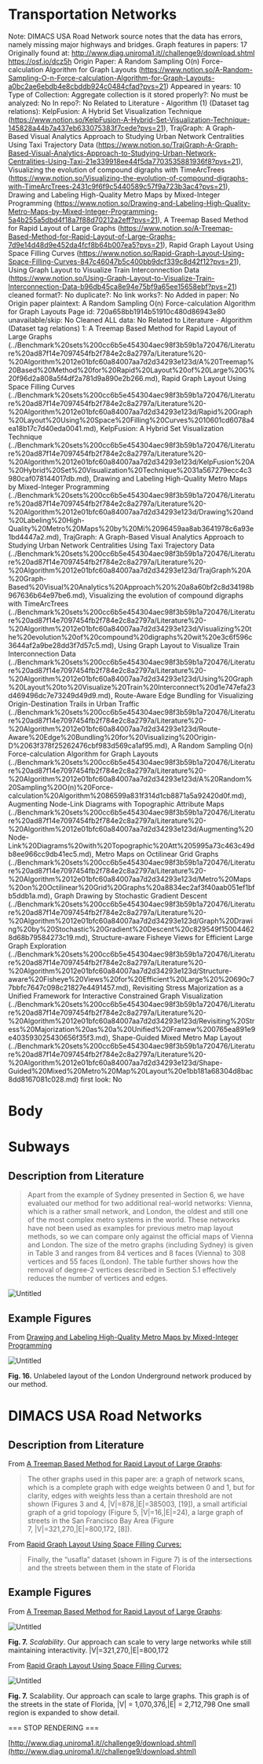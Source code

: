 # Transportation Networks

Note: DIMACS USA Road Network source notes that the data has errors, namely missing major highways and bridges. 
Graph features in papers: 17
Originally found at: http://www.diag.uniroma1.it//challenge9/download.shtml
https://osf.io/dcz5h
Origin Paper: A Random Sampling O(n) Force-calculation Algorithm for Graph Layouts (https://www.notion.so/A-Random-Sampling-O-n-Force-calculation-Algorithm-for-Graph-Layouts-a0bc2ae6ebdb4e8cbddb924c0484cfad?pvs=21)
Appeared in years: 10
Type of Collection: Aggregate collection
is it stored properly?: No
must be analyzed: No
In repo?: No
Related to Literature - Algorithm (1) (Dataset tag relations): KelpFusion: A Hybrid Set Visualization Technique (https://www.notion.so/KelpFusion-A-Hybrid-Set-Visualization-Technique-145828a44b7a437eb633075383f7cede?pvs=21), TrajGraph: A Graph-Based Visual Analytics Approach to Studying Urban Network Centralities Using Taxi Trajectory Data (https://www.notion.so/TrajGraph-A-Graph-Based-Visual-Analytics-Approach-to-Studying-Urban-Network-Centralities-Using-Taxi-21e339918ee44f5da7703535881936f8?pvs=21), Visualizing the evolution of compound digraphs with TimeArcTrees (https://www.notion.so/Visualizing-the-evolution-of-compound-digraphs-with-TimeArcTrees-2431c9f6f9c5440589c57f9a723b3ac4?pvs=21), Drawing and Labeling High-Quality Metro Maps by Mixed-Integer Programming (https://www.notion.so/Drawing-and-Labeling-High-Quality-Metro-Maps-by-Mixed-Integer-Programming-5a4b255a5dbd4f18a7f88d70212a2eff?pvs=21), A Treemap Based Method for Rapid Layout of Large Graphs (https://www.notion.so/A-Treemap-Based-Method-for-Rapid-Layout-of-Large-Graphs-7d9e14d48d9e452da4fcf8b64b007ea5?pvs=21), Rapid Graph Layout Using Space Filling Curves (https://www.notion.so/Rapid-Graph-Layout-Using-Space-Filling-Curves-847c46047b5c400bb9dcf339c8d42f12?pvs=21), Using Graph Layout to Visualize Train Interconnection Data (https://www.notion.so/Using-Graph-Layout-to-Visualize-Train-Interconnection-Data-b96db45ca8e94e75bf9a65ee15658ebf?pvs=21)
cleaned format?: No
duplicate?: No
link works?: No
Added in paper: No
Origin paper plaintext: A Random Sampling O(n) Force-calculation Algorithm for Graph Layouts
Page id: 720a658bb1914b51910c480d86943e80
unavailable/skip: No
Cleaned ALL data: No
Related to Literature - Algorithm (Dataset tag relations) 1: A Treemap Based Method for Rapid Layout of Large Graphs (../Benchmark%20sets%200cc6b5e454304aec98f3b59b1a720476/Literature%20ad87f14e7097454fb2f784e2c8a2797a/Literature%20-%20Algorithm%2012e01bfc60a84007aa7d2d34293e123d/A%20Treemap%20Based%20Method%20for%20Rapid%20Layout%20of%20Large%20G%20f96d2a808a5f4df2a781d9a890e2b266.md), Rapid Graph Layout Using Space Filling Curves (../Benchmark%20sets%200cc6b5e454304aec98f3b59b1a720476/Literature%20ad87f14e7097454fb2f784e2c8a2797a/Literature%20-%20Algorithm%2012e01bfc60a84007aa7d2d34293e123d/Rapid%20Graph%20Layout%20Using%20Space%20Filling%20Curves%2010601cd6078a4ea18b17c7d40eda0041.md), KelpFusion: A Hybrid Set Visualization Technique (../Benchmark%20sets%200cc6b5e454304aec98f3b59b1a720476/Literature%20ad87f14e7097454fb2f784e2c8a2797a/Literature%20-%20Algorithm%2012e01bfc60a84007aa7d2d34293e123d/KelpFusion%20A%20Hybrid%20Set%20Visualization%20Technique%2031a567279ecc4c3980caf078144017db.md), Drawing and Labeling High-Quality Metro Maps by Mixed-Integer Programming (../Benchmark%20sets%200cc6b5e454304aec98f3b59b1a720476/Literature%20ad87f14e7097454fb2f784e2c8a2797a/Literature%20-%20Algorithm%2012e01bfc60a84007aa7d2d34293e123d/Drawing%20and%20Labeling%20High-Quality%20Metro%20Maps%20by%20Mi%2096459aa8ab3641978c6a93e1bd4447a2.md), TrajGraph: A Graph-Based Visual Analytics Approach to Studying Urban Network Centralities Using Taxi Trajectory Data (../Benchmark%20sets%200cc6b5e454304aec98f3b59b1a720476/Literature%20ad87f14e7097454fb2f784e2c8a2797a/Literature%20-%20Algorithm%2012e01bfc60a84007aa7d2d34293e123d/TrajGraph%20A%20Graph-Based%20Visual%20Analytics%20Approach%20%20a8a60bf2c8d34198b967636b64e97be6.md), Visualizing the evolution of compound digraphs with TimeArcTrees (../Benchmark%20sets%200cc6b5e454304aec98f3b59b1a720476/Literature%20ad87f14e7097454fb2f784e2c8a2797a/Literature%20-%20Algorithm%2012e01bfc60a84007aa7d2d34293e123d/Visualizing%20the%20evolution%20of%20compound%20digraphs%20wit%20e3c6f596c3644af2a9be28dd3f7d57c5.md), Using Graph Layout to Visualize Train Interconnection Data (../Benchmark%20sets%200cc6b5e454304aec98f3b59b1a720476/Literature%20ad87f14e7097454fb2f784e2c8a2797a/Literature%20-%20Algorithm%2012e01bfc60a84007aa7d2d34293e123d/Using%20Graph%20Layout%20to%20Visualize%20Train%20Interconnect%20d1e747efa23d469496dc7e73249d49d9.md), Route-Aware Edge Bundling for Visualizing Origin-Destination Trails in Urban Traffic (../Benchmark%20sets%200cc6b5e454304aec98f3b59b1a720476/Literature%20ad87f14e7097454fb2f784e2c8a2797a/Literature%20-%20Algorithm%2012e01bfc60a84007aa7d2d34293e123d/Route-Aware%20Edge%20Bundling%20for%20Visualizing%20Origin-D%2063f378f25262476cbf983d569ca1af95.md), A Random Sampling O(n) Force-calculation Algorithm for Graph Layouts (../Benchmark%20sets%200cc6b5e454304aec98f3b59b1a720476/Literature%20ad87f14e7097454fb2f784e2c8a2797a/Literature%20-%20Algorithm%2012e01bfc60a84007aa7d2d34293e123d/A%20Random%20Sampling%20O(n)%20Force-calculation%20Algorithm%2086599a831f314d1cb8871a5a92420d0f.md), Augmenting Node-Link Diagrams with Topographic Attribute Maps (../Benchmark%20sets%200cc6b5e454304aec98f3b59b1a720476/Literature%20ad87f14e7097454fb2f784e2c8a2797a/Literature%20-%20Algorithm%2012e01bfc60a84007aa7d2d34293e123d/Augmenting%20Node-Link%20Diagrams%20with%20Topographic%20Att%205995a73c463c49db8ee966cc9db41ec5.md), Metro Maps on Octilinear Grid Graphs (../Benchmark%20sets%200cc6b5e454304aec98f3b59b1a720476/Literature%20ad87f14e7097454fb2f784e2c8a2797a/Literature%20-%20Algorithm%2012e01bfc60a84007aa7d2d34293e123d/Metro%20Maps%20on%20Octilinear%20Grid%20Graphs%20a8834ec2af3f40aab051ef1bfb5ddb1a.md), Graph Drawing by Stochastic Gradient Descent (../Benchmark%20sets%200cc6b5e454304aec98f3b59b1a720476/Literature%20ad87f14e7097454fb2f784e2c8a2797a/Literature%20-%20Algorithm%2012e01bfc60a84007aa7d2d34293e123d/Graph%20Drawing%20by%20Stochastic%20Gradient%20Descent%20c829549f150044628d68b79584273c19.md), Structure-aware Fisheye Views for Efficient Large Graph Exploration (../Benchmark%20sets%200cc6b5e454304aec98f3b59b1a720476/Literature%20ad87f14e7097454fb2f784e2c8a2797a/Literature%20-%20Algorithm%2012e01bfc60a84007aa7d2d34293e123d/Structure-aware%20Fisheye%20Views%20for%20Efficient%20Large%20%20690c77bbfc7647c098c21827e4491457.md), Revisiting Stress Majorization as a Unified Framework for Interactive Constrained Graph Visualization (../Benchmark%20sets%200cc6b5e454304aec98f3b59b1a720476/Literature%20ad87f14e7097454fb2f784e2c8a2797a/Literature%20-%20Algorithm%2012e01bfc60a84007aa7d2d34293e123d/Revisiting%20Stress%20Majorization%20as%20a%20Unified%20Framew%200765ea891e9e403593025430656f35f3.md), Shape-Guided Mixed Metro Map Layout (../Benchmark%20sets%200cc6b5e454304aec98f3b59b1a720476/Literature%20ad87f14e7097454fb2f784e2c8a2797a/Literature%20-%20Algorithm%2012e01bfc60a84007aa7d2d34293e123d/Shape-Guided%20Mixed%20Metro%20Map%20Layout%20e1bb181a68304d8bac8dd8167081c028.md)
first look: No

# Body

# Subways

## Description from Literature

> Apart from the example of Sydney presented in Section 6, we have evaluated our method for two additional real-world networks: Vienna, which is a rather small network, and London, the oldest and still one of the most complex metro systems in the world. These networks have not been used as examples for previous metro map layout methods, so we can compare only against the official maps of Vienna and London. The size of the metro graphs (including Sydney) is given in Table 3 and ranges from 84 vertices and 8 faces (Vienna) to 308 vertices and 55 faces (London). The table further shows how the removal of degree-2 vertices described in Section 5.1 effectively reduces the number of vertices and edges.
> 

![Untitled](Transportation%20Networks%20720a658bb1914b51910c480d86943e80/Untitled.png)

## Example Figures

From [Drawing and Labeling High-Quality Metro Maps by Mixed-Integer Programming](https://ieeexplore.ieee.org/document/5473229)

![Untitled](Transportation%20Networks%20720a658bb1914b51910c480d86943e80/Untitled%201.png)

******************Fig. 16.****************** Unlabeled layout of the London Underground network produced by our method.

# DIMACS USA Road Networks

## Description from Literature

From [A Treemap Based Method for Rapid Layout of Large Graphs](https://ieeexplore.ieee.org/document/4475481):

> The other graphs used in this paper are: a graph of network scans, which is a complete graph with edge weights between 0 and 1, but for clarity, edges with weights less than a certain threshold are not shown (Figures 3 and 4, |V|=878,|E|=385003, [19]), a small artificial graph of a grid topology (Figure 5, |V|=16,|E|=24), a large graph of streets in the San Francisco Bay Area (Figure 7, |V|=321,270,|E|=800,172, [8]).
> 

From [Rapid Graph Layout Using Space Filling Curves:](https://ieeexplore.ieee.org/document/4658143)

> Finally, the “usafla” dataset (shown in Figure 7) is of the intersections and the streets between them in the state of Florida
> 

## Example Figures

From [A Treemap Based Method for Rapid Layout of Large Graphs](https://ieeexplore.ieee.org/document/4475481):

![Untitled](Transportation%20Networks%20720a658bb1914b51910c480d86943e80/Untitled%202.png)

**Fig. 7.** *Scalability*. Our approach can scale to very large networks while still maintaining interactivity. |V|=321,270,|E|=800,172

From [Rapid Graph Layout Using Space Filling Curves:](https://ieeexplore.ieee.org/document/4658143)

![Untitled](Transportation%20Networks%20720a658bb1914b51910c480d86943e80/Untitled%203.png)

**Fig. 7.** Scalability. Our approach can scale to large graphs. This graph
is of the streets in the state of Florida, |V| = 1,070,376,|E| = 2,712,798
One small region is expanded to show detail.

=== STOP RENDERING ===

[http://www.diag.uniroma1.it//challenge9/download.shtml](http://www.diag.uniroma1.it//challenge9/download.shtml)